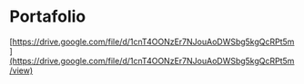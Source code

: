# Portafolio

[https://drive.google.com/file/d/1cnT4OONzEr7NJouAoDWSbg5kgQcRPt5m](https://drive.google.com/file/d/1cnT4OONzEr7NJouAoDWSbg5kgQcRPt5m/view)

